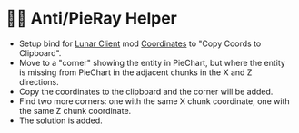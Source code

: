 # 🥧📡 Anti/PieRay Helper

- Setup bind for [Lunar Client](https://www.lunarclient.com/) mod [Coordinates](https://lunarclient.dev/apollo/developers/mods/coordinates) to "Copy Coords to Clipboard".
- Move to a "corner" showing the entity in PieChart, but where the entity is missing from PieChart in the adjacent chunks in the X and Z directions.
- Copy the coordinates to the clipboard and the corner will be added.
- Find two more corners: one with the same X chunk coordinate, one with the same Z chunk coordinate.
- The solution is added.
